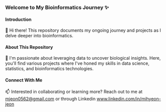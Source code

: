 
### Welcome to My Bioinformatics Journey ✨
#### Introduction
👋 Hi there! This repository documents my ongoing journey and projects as I delve deeper into bioinformatics.

#### About This Repository
👀 I'm passionate about leveraging data to uncover biological insights. Here, you'll find various projects where I've honed my skills in data science, statistics, and bioinformatics technologies.

#### Connect With Me
📫 Interested in collaborating or learning more? Reach out to me at mjeon0562@gmail.com or through Linkedin www.linkedin.com/in/mihyeon-jeon

